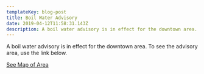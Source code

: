 ```yaml
---
templateKey: blog-post
title: Boil Water Advisory
date: 2019-04-12T11:58:31.143Z
description: A boil water advisory is in effect for the downtown area.
---
```

A boil water advisory is in effect for the downtown area. To see the advisory area, use the link below.

[See Map of Area](/map/?layer=Advisory&feature=0)

